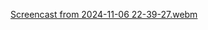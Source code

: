 [Screencast from 2024-11-06 22-39-27.webm](https://github.com/user-attachments/assets/e6943571-7529-4bf8-b5db-b4f115ed523a)

